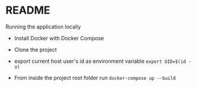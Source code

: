 # README
Running the application locally

* Install Docker with Docker Compose

* Clone the project

* export current host user's id as environment variable
  `export UID=$(id -u)`

* From inside the project root folder run `docker-compose up --build`

